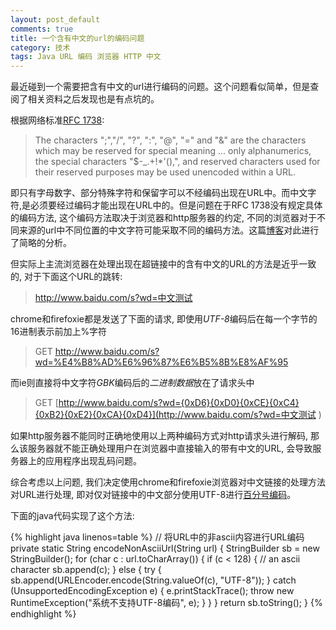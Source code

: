 ```yaml
---
layout: post_default
comments: true
title: 一个含有中文的url的编码问题
category: 技术
tags: Java URL 编码 浏览器 HTTP 中文
---
```


最近碰到一个需要把含有中文的url进行编码的问题。这个问题看似简单，但是查阅了相关资料之后发现也是有点坑的。

根据网络标准[RFC 1738](http://www.ietf.org/rfc/rfc1738.txt):

 > The characters ";","/", "?", ":", "@", "=" and "&" are the characters which may be reserved for special meaning ... only alphanumerics, the special characters "$-_.+!*'(),", and reserved characters used for their reserved purposes may be used unencoded within a URL.

即只有字母数字、部分特殊字符和保留字可以不经编码出现在URL中。而中文字符,是必须要经过编码才能出现在URL中的。但是问题在于RFC 1738没有规定具体的编码方法, 这个编码方法取决于浏览器和http服务器的约定, 不同的浏览器对于不同来源的url中不同位置的中文字符可能采取不同的编码方法。这篇[博客](http://www.ruanyifeng.com/blog/2010/02/url_encoding.html)对此进行了简略的分析。

但实际上主流浏览器在处理出现在超链接中的含有中文的URL的方法是近乎一致的, 对于下面这个URL的跳转:

> http://www.baidu.com/s?wd=中文测试

chrome和firefoxie都是发送了下面的请求, 即使用*UTF-8*编码后在每一个字节的16进制表示前加上%字符

> GET http://www.baidu.com/s?wd=%E4%B8%AD%E6%96%87%E6%B5%8B%E8%AF%95

而ie则直接将中文字符*GBK*编码后的*二进制数据*放在了请求头中

> GET [http://www.baidu.com/s?wd={0xD6}{0xD0}{0xCE}{0xC4}{0xB2}{0xE2}{0xCA}{0xD4}](http://www.baidu.com/s?wd=中文测试
)

如果http服务器不能同时正确地使用以上两种编码方式对http请求头进行解码, 那么该服务器就不能正确处理用户在浏览器中直接输入的带有中文的URL, 会导致服务器上的应用程序出现乱码问题。

综合考虑以上问题, 我们决定使用chrome和firefoxie浏览器对中文链接的处理方法对URL进行处理, 即对仅对链接中的中文部分使用UTF-8进行[百分号编码](https://zh.wikipedia.org/zh/%E7%99%BE%E5%88%86%E5%8F%B7%E7%BC%96%E7%A0%81)。

下面的java代码实现了这个方法:

{% highlight java linenos=table %}
// 将URL中的非ascii内容进行URL编码
private static String encodeNonAsciiUrl(String url) {
    StringBuilder sb = new StringBuilder();
    for (char c : url.toCharArray()) {
        if (c < 128) {
            // an ascii character
            sb.append(c);
        } else {
            try {
                sb.append(URLEncoder.encode(String.valueOf(c), "UTF-8"));
            } catch (UnsupportedEncodingException e) {
                e.printStackTrace();
                throw new RuntimeException("系统不支持UTF-8编码", e);
            }
        }
    }
    return sb.toString();
}
{% endhighlight %}
